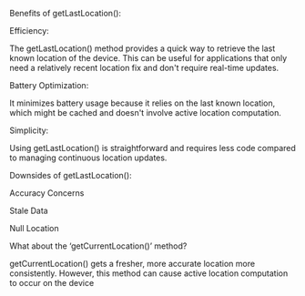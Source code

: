 Benefits of getLastLocation():

Efficiency:

The getLastLocation() method provides a quick way to retrieve the last known location of the device. This can be useful for applications that only need a relatively recent location fix and don't require real-time updates.

Battery Optimization:

It minimizes battery usage because it relies on the last known location, which might be cached and doesn't involve active location computation.

Simplicity:

Using getLastLocation() is straightforward and requires less code compared to managing continuous location updates.




Downsides of getLastLocation():

Accuracy Concerns

Stale Data

Null Location




What about the ‘getCurrentLocation()’ method?

getCurrentLocation() gets a fresher, more accurate location more consistently. However, this method can cause active location computation to occur on the device

















